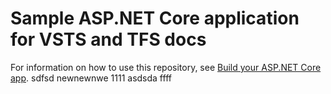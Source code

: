 # Sample ASP.NET Core application for VSTS and TFS docs

For information on how to use this repository, see [Build your ASP.NET Core app](https://docs.microsoft.com/en-us/vsts/build-release/apps/aspnet/build-aspnet-core).
sdfsd
newnewnwe
1111
asdsda
ffff
